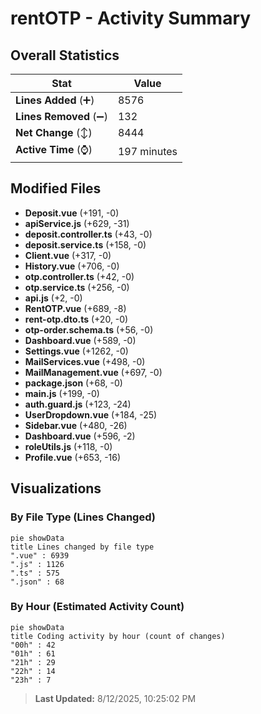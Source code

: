 # rentOTP - Activity Summary 

## Overall Statistics

| Stat                   | Value                                                             |
| ---------------------- | ----------------------------------------------------------------- |
| **Lines Added** (➕)   | 8576                                          |
| **Lines Removed** (➖) | 132                                        |
| **Net Change** (↕)    | 8444                |
| **Active Time** (⌚)   | 197 minutes |


## Modified Files
- **Deposit.vue** (+191, -0)
- **apiService.js** (+629, -31)
- **deposit.controller.ts** (+43, -0)
- **deposit.service.ts** (+158, -0)
- **Client.vue** (+317, -0)
- **History.vue** (+706, -0)
- **otp.controller.ts** (+42, -0)
- **otp.service.ts** (+256, -0)
- **api.js** (+2, -0)
- **RentOTP.vue** (+689, -8)
- **rent-otp.dto.ts** (+20, -0)
- **otp-order.schema.ts** (+56, -0)
- **Dashboard.vue** (+589, -0)
- **Settings.vue** (+1262, -0)
- **MailServices.vue** (+498, -0)
- **MailManagement.vue** (+697, -0)
- **package.json** (+68, -0)
- **main.js** (+199, -0)
- **auth.guard.js** (+123, -24)
- **UserDropdown.vue** (+184, -25)
- **Sidebar.vue** (+480, -26)
- **Dashboard.vue** (+596, -2)
- **roleUtils.js** (+118, -0)
- **Profile.vue** (+653, -16)

## Visualizations

### By File Type (Lines Changed)

```mermaid
pie showData
title Lines changed by file type
".vue" : 6939
".js" : 1126
".ts" : 575
".json" : 68
```

### By Hour (Estimated Activity Count)

```mermaid
pie showData
title Coding activity by hour (count of changes)
"00h" : 42
"01h" : 61
"21h" : 29
"22h" : 14
"23h" : 7
```


> **Last Updated:** 8/12/2025, 10:25:02 PM